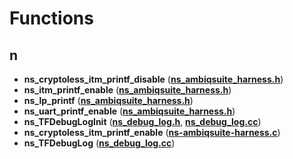 
# Functions



## n

* **ns\_cryptoless\_itm\_printf\_disable** ([**ns\_ambiqsuite\_harness.h**](ns__ambiqsuite__harness_8h.md))
* **ns\_itm\_printf\_enable** ([**ns\_ambiqsuite\_harness.h**](ns__ambiqsuite__harness_8h.md))
* **ns\_lp\_printf** ([**ns\_ambiqsuite\_harness.h**](ns__ambiqsuite__harness_8h.md))
* **ns\_uart\_printf\_enable** ([**ns\_ambiqsuite\_harness.h**](ns__ambiqsuite__harness_8h.md))
* **ns\_TFDebugLogInit** ([**ns\_debug\_log.h**](ns__debug__log_8h.md), [**ns\_debug\_log.cc**](ns__debug__log_8cc.md))
* **ns\_cryptoless\_itm\_printf\_enable** ([**ns-ambiqsuite-harness.c**](ns-ambiqsuite-harness_8c.md))
* **ns\_TFDebugLog** ([**ns\_debug\_log.cc**](ns__debug__log_8cc.md))




